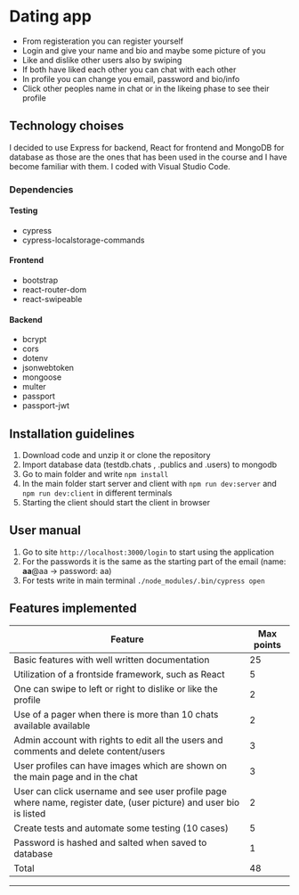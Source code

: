 # Dating app

- From registeration you can register yourself
- Login and give your name and bio and maybe some picture of you
- Like and dislike other users also by swiping
- If both have liked each other you can chat with each other
- In profile you can change you email, password and bio/info
- Click other peoples name in chat or in the likeing phase to see their profile

## Technology choises

I decided to use Express for backend, React for frontend and MongoDB for database as those are
the ones that has been used in the course and I have become familiar with them. I coded with Visual Studio Code.

### Dependencies
#### Testing
- cypress
- cypress-localstorage-commands

#### Frontend
- bootstrap
- react-router-dom
- react-swipeable

#### Backend
- bcrypt
- cors
- dotenv
- jsonwebtoken
- mongoose
- multer
- passport
- passport-jwt

## Installation guidelines

1. Download code and unzip it or clone the repository
2. Import database data (testdb.chats , .publics and .users) to mongodb
3. Go to main folder and write `npm install`
4. In the main folder start server and client with `npm run dev:server` and `npm run dev:client`
   in different terminals
6. Starting the client should start the client in browser

## User manual
1. Go to site `http://localhost:3000/login` to start using the application
2. For the passwords it is the same as the starting part of the email (name: __aa__@aa -> password: aa)
3. For tests write in main terminal `./node_modules/.bin/cypress open`

## Features implemented

Feature |	Max points
--- | ---
Basic features with well written documentation	| 25
Utilization of a frontside framework, such as React	| 5
One can swipe to left or right to dislike or like the profile	| 2
Use of a pager when there is more than 10 chats available available	| 2
Admin account with rights to edit all the users and comments and delete content/users | 3
User profiles can have images which are shown on the main page and in the chat | 3
User can click username and see user profile page where name, register date, (user picture) and user bio is listed	| 2
Create tests and automate some testing (10 cases) |	5
Password is hashed and salted when saved to database | 1
Total |	48
---

